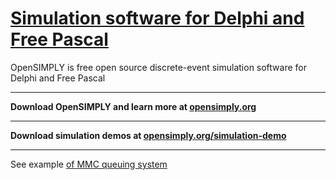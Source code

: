# [Simulation software for Delphi and Free Pascal](https://github.com/opensimply/OpenSIMPLY/)
OpenSIMPLY is free open source discrete-event simulation software for Delphi and Free Pascal
***
**Download OpenSIMPLY and learn more at [opensimply.org](https://opensimply.org/)** 
***
**Download simulation demos at [opensimply.org/simulation-demo](https://opensimply.org/simulation-demo.php)**

***
See example [of MMC queuing system](https://github.com/opensimply/OpenSIMPLY/blob/main/MMCqueue.pas)
